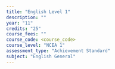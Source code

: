 ```yaml
---
title: "English Level 1"
description: ""
year: "11"
credits: "25"
course_fees: ""
course_code: <course_code>
course_level: "NCEA 1"
assessment_type: "Achievement Standard"
subject: "English General"
---
```

